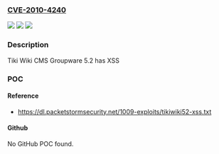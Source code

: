 ### [CVE-2010-4240](https://cve.mitre.org/cgi-bin/cvename.cgi?name=CVE-2010-4240)
![](https://img.shields.io/static/v1?label=Product&message=CMS%20Groupware&color=blue)
![](https://img.shields.io/static/v1?label=Version&message=n%2Fa&color=blue)
![](https://img.shields.io/static/v1?label=Vulnerability&message=UNKNOWN_TYPE&color=brighgreen)

### Description

Tiki Wiki CMS Groupware 5.2 has XSS

### POC

#### Reference
- https://dl.packetstormsecurity.net/1009-exploits/tikiwiki52-xss.txt

#### Github
No GitHub POC found.

